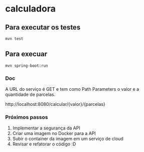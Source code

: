 # calculadora

## Para executar os testes

```
mvn test
```

## Para execuar

```
mvn spring-boot:run
```
### Doc

A URL do serviço é GET e tem como Path Parameters o valor e a quantidade de parcelas.

http://localhost:8080/calcular/{valor}/{parcelas}

### Próximos passos

1. Implementar a segurança da API
2. Criar uma imagem no Docker para a API
3. Subir o container da imagem em um serviço de cloud
4. Revisar e refatorar o código :D
